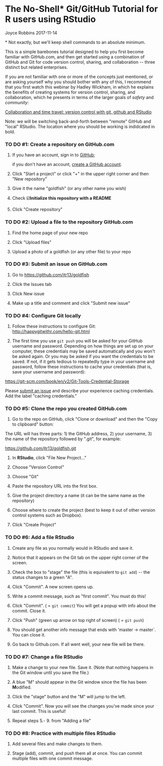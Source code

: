 The No-Shell\* Git/GitHub Tutorial for R users using RStudio
================
Joyce Robbins
2017-11-14

\* Not exactly, but we'll keep shell commands to an absolute minimum.

This is a simple barebones tutorial designed to help you first become familiar with GitHub.com, and then get started using a combination of GitHub and Git for code version control, sharing, and collaboration -- three distinct but related enterprises.

If you are not familiar with one or more of the concepts just mentioned, or are asking yourself why you should bother with any of this, I recommend that you first watch this webinar by Hadley Wickham, in which he explains the benefits of creating systems for version control, sharing, and collaboration, which he presents in terms of the larger goals of *safety* and *community*:

[Collaboration and time travel: version control with git, github and RStudio](https://www.rstudio.com/resources/webinars/collaboration-and-time-travel-version-control-with-git-github-and-rstudio/)

Note: we will be switching back-and-forth between "remote" GitHub and "local" RStudio. The location where you should be working is indidcated in bold.

### TO DO \#1: Create a repository on **GitHub.com**

1.  If you have an account, sign in to [GitHub](https://github.com/login);

    if you don't have an account, [create a GitHub account](https://github.com/join?source=login).

2.  Click "Start a project" or click "+" in the upper right corner and then "New repository"

3.  Give it the name "goldfish" (or any other name you wish)

4.  Check ☑️**Initialize this repository with a README**

5.  Click "Create repository"

### TO DO \#2: Upload a file to the repository **GitHub.com**

1.  Find the home page of your new repo

2.  Click "Upload files"

3.  Upload a photo of a goldfish (or any other file) to your repo

### TO DO \#3: Submit an issue on **GitHub.com**

1.  Go to <https://github.com/jtr13/goldfish>

2.  Click the Issues tab

3.  Click New issue

4.  Make up a title and comment and click "Submit new issue"

### TO DO \#4: Configure Git **locally**

1.  Follow these instructions to configure Git: <http://happygitwithr.com/hello-git.html>

2.  The first time you use `git push` you will be asked for your GitHub username and password. Depending on how things are set up on your computer, these credentials may be saved automatically and you won't be asked again. Or you may be asked if you want the credentials to be saved. If not, if it gets tedious to repeatedly type in your username and password, follow these instructions to cache your credentials (that is, save your username and password):

<https://git-scm.com/book/en/v2/Git-Tools-Credential-Storage>

Please [submit an issue](https://github.com/jtr13/gittutorial/issues) and describe your experience caching credentials. Add the label "caching credentials."

### TO DO \#5: Clone the repo you created **GitHub.com**

1.  Go to the repo on GitHub, click "Clone or download" and then the "Copy to clipboard" button:

The URL will has three parts: 1) the GitHub address, 2) your username, 3) the name of the repository followed by ".git", for example:

<https://github.com/jtr13/goldfish.git>

1.  In **RStudio**, click "File New Project..."

2.  Choose "Version Control"

3.  Choose "Git"

4.  Paste the repository URL into the first box.

5.  Give the project directory a name (it can be the same name as the repository)

6.  Choose where to create the project (best to keep it out of other version control systems such as Dropbox).

7.  Click "Create Project"

### TO DO \#6: Add a file **RStudio**

1.  Create any file as you normally would in RStudio and save it.

2.  Notice that it appears on the Git tab on the upper right corner of the screen.

3.  Check the box to "stage" the file (this is equivalent to `git add`) -- the status changes to a green "A".

4.  Click "Commit". A new screen opens up.

5.  Write a commit message, such as "first commit". You must do this!

6.  Click "Commit". ( = `git commit`) You will get a popup with info about the commit. Close it.

7.  Click "Push" (green up arrow on top right of screen) ( = `git push`)

8.  You should get another info message that ends with 'master -&gt; master\`. You can close it.

9.  Go back to Github.com. If all went well, your new file will be there.

### TO DO \#7: Change a file **RStudio**

1.  Make a change to your new file. Save it. (Note that nothing happens in the Git window until you save the file.)

2.  A blue "M" should appear in the Git window since the file has been **M**odified.

3.  Click the "stage" button and the "M" will jump to the left.

4.  Click "Commit". Now you will see the changes you've made since your last commit. This is useful!

5.  Repeat steps 5.- 9. from "Adding a file"

### TO DO \#8: Practice with multiple files **RStudio**

1.  Add several files and make changes to them.

2.  Stage (add), commit, and push them all at once. You can commit multiple files with one commit message.
